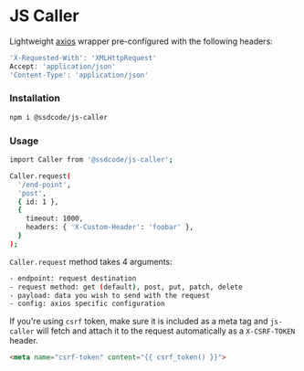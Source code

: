 # JS Caller

Lightweight [axios](https://github.com/axios/axios) wrapper pre-configured with the following headers:

```javascript
'X-Requested-With': 'XMLHttpRequest'
Accept: 'application/json'
'Content-Type': 'application/json'
```

### Installation

```bash
npm i @ssdcode/js-caller
```

### Usage

```bash
import Caller from '@ssdcode/js-caller';

Caller.request(
  '/end-point',
  'post',
  { id: 1 },
  {
    timeout: 1000,
    headers: { 'X-Custom-Header': 'foobar' },
  }
);
```

`Caller.request` method takes 4 arguments:

```bash
- endpoint: request destination
- request method: get (default), post, put, patch, delete
- payload: data you wish to send with the request
- config: axios specific configuration
```

If you're using `csrf` token, make sure it is included as a meta tag and `js-caller` will fetch and attach it to the request automatically as a `X-CSRF-TOKEN` header.

```html
<meta name="csrf-token" content="{{ csrf_token() }}">
```